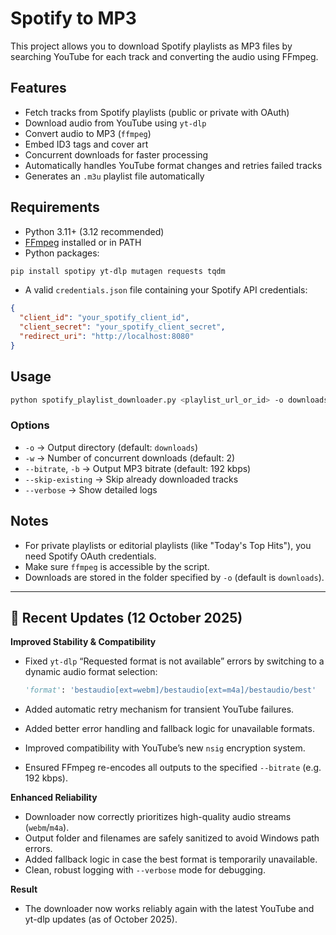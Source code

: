 
# Spotify to MP3  

This project allows you to download Spotify playlists as MP3 files by searching YouTube for each track and converting the audio using FFmpeg.

## Features
- Fetch tracks from Spotify playlists (public or private with OAuth)
- Download audio from YouTube using `yt-dlp`
- Convert audio to MP3 (`ffmpeg`)
- Embed ID3 tags and cover art
- Concurrent downloads for faster processing
- Automatically handles YouTube format changes and retries failed tracks
- Generates an `.m3u` playlist file automatically

## Requirements
- Python 3.11+ (3.12 recommended)
- [FFmpeg](https://ffmpeg.org/) installed or in PATH
- Python packages:
```bash
pip install spotipy yt-dlp mutagen requests tqdm
````

* A valid `credentials.json` file containing your Spotify API credentials:

```json
{
  "client_id": "your_spotify_client_id",
  "client_secret": "your_spotify_client_secret",
  "redirect_uri": "http://localhost:8080"
}
```

## Usage

```bash
python spotify_playlist_downloader.py <playlist_url_or_id> -o downloads -w 4
```

### Options

* `-o` → Output directory (default: `downloads`)
* `-w` → Number of concurrent downloads (default: 2)
* `--bitrate`, `-b` → Output MP3 bitrate (default: 192 kbps)
* `--skip-existing` → Skip already downloaded tracks
* `--verbose` → Show detailed logs

## Notes

* For private playlists or editorial playlists (like "Today's Top Hits"), you need Spotify OAuth credentials.
* Make sure `ffmpeg` is accessible by the script.
* Downloads are stored in the folder specified by `-o` (default is `downloads`).

---

## 🔄 Recent Updates (12 October 2025)

**Improved Stability & Compatibility**

* Fixed `yt-dlp` “Requested format is not available” errors by switching to a dynamic audio format selection:

  ```python
  'format': 'bestaudio[ext=webm]/bestaudio[ext=m4a]/bestaudio/best'
  ```
* Added automatic retry mechanism for transient YouTube failures.
* Added better error handling and fallback logic for unavailable formats.
* Improved compatibility with YouTube’s new `nsig` encryption system.
* Ensured FFmpeg re-encodes all outputs to the specified `--bitrate` (e.g. 192 kbps).

**Enhanced Reliability**

* Downloader now correctly prioritizes high-quality audio streams (`webm`/`m4a`).
* Output folder and filenames are safely sanitized to avoid Windows path errors.
* Added fallback logic in case the best format is temporarily unavailable.
* Clean, robust logging with `--verbose` mode for debugging.

**Result**
* The downloader now works reliably again with the latest YouTube and yt-dlp updates (as of October 2025).

